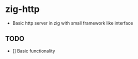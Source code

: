# zig-http
- Basic http server in zig with small framework like interface

## TODO 
- [] Basic functionality